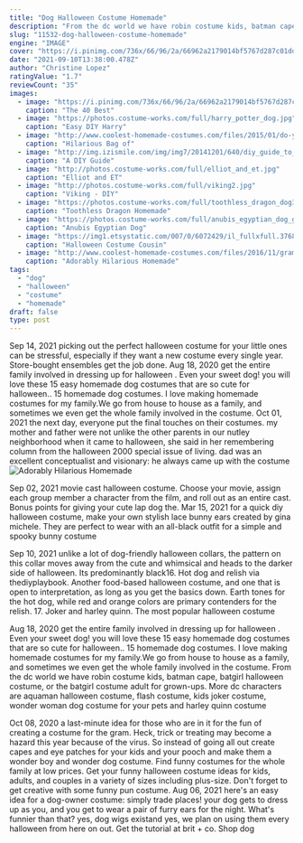 ```yaml
---
title: "Dog Halloween Costume Homemade"
description: "From the dc world we have robin costume kids, batman cape, batgirl halloween costume, or the batgirl costume adult for grown-ups. More dc characters are aquaman halloween costume, flash costume, kids joker costume, wonder woman dog costume for your pets and harley quinn costume"
slug: "11532-dog-halloween-costume-homemade"
engine: "IMAGE"
cover: "https://i.pinimg.com/736x/66/96/2a/66962a2179014bf5767d287c01dd9d67--costume-ideas-dog-costumes.jpg"
date: "2021-09-10T13:38:00.478Z"
author: "Christine Lopez"
ratingValue: "1.7"
reviewCount: "35"
images:
  - image: "https://i.pinimg.com/736x/66/96/2a/66962a2179014bf5767d287c01dd9d67--costume-ideas-dog-costumes.jpg"
    caption: "The 40 Best"
  - image: "https://photos.costume-works.com/full/harry_potter_dog.jpg"
    caption: "Easy DIY Harry"
  - image: "http://www.coolest-homemade-costumes.com/files/2015/01/do-you-got-some-mota-138936-598x800.jpg"
    caption: "Hilarious Bag of"
  - image: "http://img.izismile.com/img/img7/20141201/640/diy_guide_to_making_your_own_knight_costume_640_09.jpg"
    caption: "A DIY Guide"
  - image: "http://photos.costume-works.com/full/elliot_and_et.jpg"
    caption: "Elliot and ET"
  - image: "http://photos.costume-works.com/full/viking2.jpg"
    caption: "Viking - DIY"
  - image: "https://photos.costume-works.com/full/toothless_dragon_dog3.jpg"
    caption: "Toothless Dragon Homemade"
  - image: "https://photos.costume-works.com/full/anubis_egyptian_dog_god.jpg"
    caption: "Anubis Egyptian Dog"
  - image: "https://img1.etsystatic.com/007/0/6072429/il_fullxfull.376814813_212m.jpg"
    caption: "Halloween Costume Cousin"
  - image: "http://www.coolest-homemade-costumes.com/files/2016/11/grammy-turns-two-153876-e1500461281538.jpg"
    caption: "Adorably Hilarious Homemade"
tags:
  - "dog"
  - "halloween"
  - "costume"
  - "homemade"
draft: false
type: post
---
```


Sep 14, 2021 picking out the perfect halloween costume for your little ones can be stressful, especially if they want a new costume every single year. Store-bought ensembles get the job done. Aug 18, 2020 get the entire family involved in dressing up for halloween . Even your sweet dog! you will love these 15 easy homemade dog costumes that are so cute for halloween.. 15 homemade dog costumes. I love making homemade costumes for my family.We go from house to house as a family, and sometimes we even get the whole family involved in the costume. Oct 01, 2021 the next day, everyone put the final touches on their costumes. my mother and father were not unlike the other parents in our nutley neighborhood when it came to halloween, she said in her remembering column from the halloween 2000 special issue of living. dad was an excellent conceptualist and visionary: he always came up with the costume
![Adorably Hilarious Homemade](http://www.coolest-homemade-costumes.com/files/2016/11/grammy-turns-two-153876-e1500461281538.jpg "Adorably Hilarious Homemade")

Sep 02, 2021 movie cast halloween costume. Choose your movie, assign each group member a character from the film, and roll out as an entire cast. Bonus points for giving your cute lap dog the. Mar 15, 2021 for a quick diy halloween costume, make your own stylish lace bunny ears created by gina michele. They are perfect to wear with an all-black outfit for a simple and spooky bunny costume
<!--inArticleAds-->

<!--galleryOne-->

Sep 10, 2021 unlike a lot of dog-friendly halloween collars, the pattern on this collar moves away from the cute and whimsical and heads to the darker side of halloween. Its predominantly black16. Hot dog and relish via thediyplaybook. Another food-based halloween costume, and one that is open to interpretation, as long as you get the basics down. Earth tones for the hot dog, while red and orange colors are primary contenders for the relish. 17. Joker and harley quinn. The most popular halloween costume
<!--inArticleAds-->

<!--galleryTwo-->

Aug 18, 2020 get the entire family involved in dressing up for halloween . Even your sweet dog! you will love these 15 easy homemade dog costumes that are so cute for halloween.. 15 homemade dog costumes. I love making homemade costumes for my family.We go from house to house as a family, and sometimes we even get the whole family involved in the costume. From the dc world we have robin costume kids, batman cape, batgirl halloween costume, or the batgirl costume adult for grown-ups. More dc characters are aquaman halloween costume, flash costume, kids joker costume, wonder woman dog costume for your pets and harley quinn costume
<!--galleryThree-->

Oct 08, 2020 a last-minute idea for those who are in it for the fun of creating a costume for the gram. Heck, trick or treating may become a hazard this year because of the virus. So instead of going all out create capes and eye patches for your kids and your pooch and make them a wonder boy and wonder dog costume. Find funny costumes for the whole family at low prices. Get your funny halloween costume ideas for kids, adults, and couples in a variety of sizes including plus-size. Don't forget to get creative with some funny pun costume. Aug 06, 2021 here's an easy idea for a dog-owner costume: simply trade places! your dog gets to dress up as you, and you get to wear a pair of furry ears for the night. What's funnier than that? yes, dog wigs existand yes, we plan on using them every halloween from here on out. Get the tutorial at brit + co. Shop dog